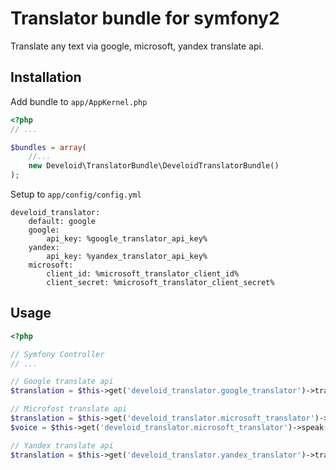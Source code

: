 # Translator bundle for symfony2

Translate any text via google, microsoft, yandex translate api.

## Installation

Add bundle to `app/AppKernel.php`

```php
<?php
// ...

$bundles = array(
    //...
    new Develoid\TranslatorBundle\DeveloidTranslatorBundle()
);
```

Setup to `app/config/config.yml`

```
develoid_translator:
    default: google
    google:
        api_key: %google_translator_api_key%
    yandex:
        api_key: %yandex_translator_api_key%
    microsoft:
        client_id: %microsoft_translator_client_id%
        client_secret: %microsoft_translator_client_secret%
```

## Usage

```php
<?php

// Symfony Controller
// ...

// Google translate api
$translation = $this->get('develoid_translator.google_translator')->translate('text', 'en', 'fr');

// Microfost translate api
$translation = $this->get('develoid_translator.microsoft_translator')->translate('text', 'en', 'fr');
$voice = $this->get('develoid_translator.microsoft_translator')->speak('text', 'en'); //return voice of text

// Yandex translate api
$translation = $this->get('develoid_translator.yandex_translator')->translate('text', 'en', 'fr');
```